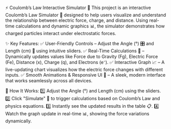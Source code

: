 ⚡ Coulomb’s Law Interactive Simulator 🎯
This project is an interactive Coulomb’s Law Simulator 🧲 designed to help users visualize and understand the relationship between electric force, charge, and distance. Using real-time calculations and dynamic graphics 📊, the simulator demonstrates how charged particles interact under electrostatic forces.

✨ Key Features:
✅ User-Friendly Controls – Adjust the Angle (°) 🎛️ and Length (cm) 📏 using intuitive sliders.
✅ Real-Time Calculations 🧮 – Dynamically updates values like Force due to Gravity (Fg), Electric Force (Fe), Distance (x), Charge (q), and Electrons (e⁻).
✅ Interactive Graph 📈 – A live-updating chart visualizes how the electric force changes with different inputs.
✅ Smooth Animations & Responsive UI 🎨 – A sleek, modern interface that works seamlessly across all devices.

🚀 How It Works:
1️⃣ Adjust the Angle (°) and Length (cm) using the sliders.
2️⃣ Click "Simulate" 🔄 to trigger calculations based on Coulomb’s Law and physics equations.
3️⃣ Instantly see the updated results in the table 📋.
4️⃣ Watch the graph update in real-time 📊, showing the force variations dynamically.

